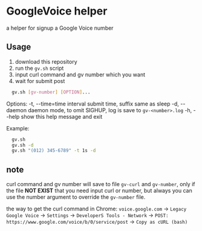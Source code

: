 # GoogleVoice helper

a helper for signup a Google Voice number

## Usage

1. download this repository
2. run the `gv.sh` script
3. input curl command and gv number which you want
4. wait for submit post

```bash
  gv.sh [gv-number] [OPTION]...
```

Options:
  -t, --time=time       interval submit time, suffix same as sleep
  -d, --daemon          daemon mode, to omit SIGHUP, log is save to `gv-<number>.log`
  -h, --help            show this help message and exit

Example:

```bash
  gv.sh
  gv.sh -d
  gv.sh "(012) 345-6789" -t 1s -d
```

## note

curl command and gv number will save to file `gv-curl` and `gv-number`,
only if the file **NOT EXIST** that you need input curl or number,
but always you can use the number argument to override the `gv-number` file.

the way to get the curl command in Chrome: 
`voice.google.com` -> `Legacy Google Voice` -> `Settings` -> `DeveloperS Tools - Network` -> `POST: https://www.google.com/voice/b/0/service/post` -> `Copy as cURL (bash)`

